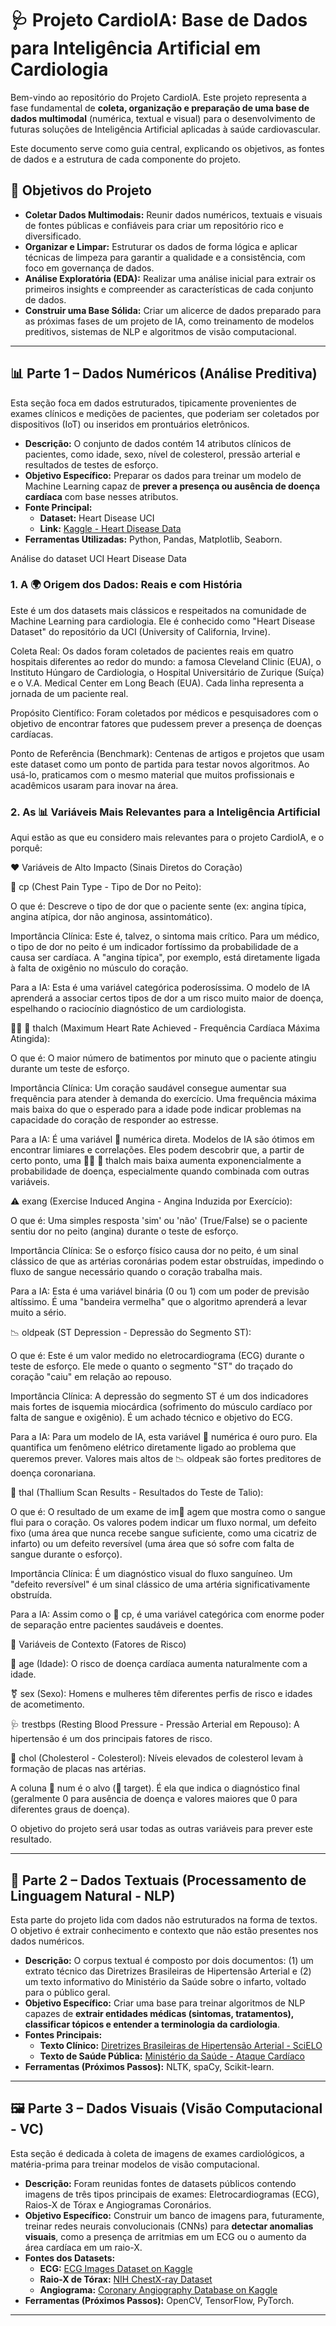 # 🩺 Projeto CardioIA: Base de Dados para Inteligência Artificial em Cardiologia

Bem-vindo ao repositório do Projeto CardioIA. Este projeto representa a fase fundamental de **coleta, organização e preparação de uma base de dados multimodal** (numérica, textual e visual) para o desenvolvimento de futuras soluções de Inteligência Artificial aplicadas à saúde cardiovascular.

Este documento serve como guia central, explicando os objetivos, as fontes de dados e a estrutura de cada componente do projeto.

## 🎯 Objetivos do Projeto

* **Coletar Dados Multimodais:** Reunir dados numéricos, textuais e visuais de fontes públicas e confiáveis para criar um repositório rico e diversificado.
* **Organizar e Limpar:** Estruturar os dados de forma lógica e aplicar técnicas de limpeza para garantir a qualidade e a consistência, com foco em governança de dados.
* **Análise Exploratória (EDA):** Realizar uma análise inicial para extrair os primeiros insights e compreender as características de cada conjunto de dados.
* **Construir uma Base Sólida:** Criar um alicerce de dados preparado para as próximas fases de um projeto de IA, como treinamento de modelos preditivos, sistemas de NLP e algoritmos de visão computacional.

---

## 📊 Parte 1 – Dados Numéricos (Análise Preditiva)

Esta seção foca em dados estruturados, tipicamente provenientes de exames clínicos e medições de pacientes, que poderiam ser coletados por dispositivos (IoT) ou inseridos em prontuários eletrônicos.

* **Descrição:** O conjunto de dados contém 14 atributos clínicos de pacientes, como idade, sexo, nível de colesterol, pressão arterial e resultados de testes de esforço.
* **Objetivo Específico:** Preparar os dados para treinar um modelo de Machine Learning capaz de **prever a presença ou ausência de doença cardíaca** com base nesses atributos.
* **Fonte Principal:**
    * **Dataset:** Heart Disease UCI
    * **Link:** [Kaggle - Heart Disease Data](https://www.kaggle.com/datasets/redwankarimsony/heart-disease-data)
* **Ferramentas Utilizadas:** Python, Pandas, Matplotlib, Seaborn.

Análise do dataset UCI Heart Disease Data

### 1. A 🌍 Origem dos Dados: Reais e com História

Este é um dos datasets mais clássicos e respeitados na comunidade de Machine Learning para cardiologia. Ele é conhecido como "Heart Disease Dataset" do repositório da UCI (University of California, Irvine).

Coleta Real: Os dados foram coletados de pacientes reais em quatro hospitais diferentes ao redor do mundo: a famosa Cleveland Clinic (EUA), o Instituto Húngaro de Cardiologia, o Hospital Universitário de Zurique (Suíça) e o V.A. Medical Center em Long Beach (EUA). Cada linha representa a jornada de um paciente real.

Propósito Científico: Foram coletados por médicos e pesquisadores com o objetivo de encontrar fatores que pudessem prever a presença de doenças cardíacas.

Ponto de Referência (Benchmark): Centenas de artigos e projetos que usam este dataset como um ponto de partida para testar novos algoritmos. Ao usá-lo,  praticamos com o mesmo material que muitos profissionais e acadêmicos usaram para inovar na área.

### 2. As 📊 Variáveis Mais Relevantes para a Inteligência Artificial

Aqui estão as que eu considero mais relevantes para o projeto CardioIA, e o porquê:

❤️ Variáveis de Alto Impacto (Sinais Diretos do Coração)

💢 cp (Chest Pain Type - Tipo de Dor no Peito):

O que é: Descreve o tipo de dor que o paciente sente (ex: angina típica, angina atípica, dor não anginosa, assintomático).

Importância Clínica: Este é, talvez, o sintoma mais crítico. Para um médico, o tipo de dor no peito é um indicador fortíssimo da probabilidade de a causa ser cardíaca. A "angina típica", por exemplo, está diretamente ligada à falta de oxigênio no músculo do coração.

Para a IA: Esta é uma variável categórica poderosíssima. O modelo de IA aprenderá a associar certos tipos de dor a um risco muito maior de doença, espelhando o raciocínio diagnóstico de um cardiologista.

🏃‍♂️ 🔬 thalch (Maximum Heart Rate Achieved - Frequência Cardíaca Máxima Atingida):

O que é: O maior número de batimentos por minuto que o paciente atingiu durante um teste de esforço.

Importância Clínica: Um coração saudável consegue aumentar sua frequência para atender à demanda do exercício. Uma frequência máxima mais baixa do que o esperado para a idade pode indicar problemas na capacidade do coração de responder ao estresse.

Para a IA: É uma variável 🎯 numérica direta. Modelos de IA são ótimos em encontrar limiares e correlações. Eles podem descobrir que, a partir de certo ponto, uma 🏃‍♂️ 🔬 thalch mais baixa aumenta exponencialmente a probabilidade de doença, especialmente quando combinada com outras variáveis.

⚠️ exang (Exercise Induced Angina - Angina Induzida por Exercício):

O que é: Uma simples resposta 'sim' ou 'não' (True/False) se o paciente sentiu dor no peito (angina) durante o teste de esforço.

Importância Clínica: Se o esforço físico causa dor no peito, é um sinal clássico de que as artérias coronárias podem estar obstruídas, impedindo o fluxo de sangue necessário quando o coração trabalha mais.

Para a IA: Esta é uma variável binária (0 ou 1) com um poder de previsão altíssimo. É uma "bandeira vermelha" que o algoritmo aprenderá a levar muito a sério.

📉 oldpeak (ST Depression - Depressão do Segmento ST):

O que é: Este é um valor medido no eletrocardiograma (ECG) durante o teste de esforço. Ele mede o quanto o segmento "ST" do traçado do coração "caiu" em relação ao repouso.

Importância Clínica: A depressão do segmento ST é um dos indicadores mais fortes de isquemia miocárdica (sofrimento do músculo cardíaco por falta de sangue e oxigênio). É um achado técnico e objetivo do ECG.

Para a IA: Para um modelo de IA, esta variável 🎯 numérica é ouro puro. Ela quantifica um fenômeno elétrico diretamente ligado ao problema que queremos prever. Valores mais altos de 📉 oldpeak são fortes preditores de doença coronariana.

🔬 thal (Thallium Scan Results - Resultados do Teste de Talio):

O que é: O resultado de um exame de im👴 agem que mostra como o sangue flui para o coração. Os valores podem indicar um fluxo normal, um defeito fixo (uma área que nunca recebe sangue suficiente, como uma cicatriz de infarto) ou um defeito reversível (uma área que só sofre com falta de sangue durante o esforço).

Importância Clínica: É um diagnóstico visual do fluxo sanguíneo. Um "defeito reversível" é um sinal clássico de uma artéria significativamente obstruída.

Para a IA: Assim como o 💢 cp, é uma variável categórica com enorme poder de separação entre pacientes saudáveis e doentes.

🧩 Variáveis de Contexto (Fatores de Risco)

👴 age (Idade): O risco de doença cardíaca aumenta naturalmente com a idade.

⚧️ sex (Sexo): Homens e mulheres têm diferentes perfis de risco e idades de acometimento.

🩺 trestbps (Resting Blood Pressure - Pressão Arterial em Repouso): A hipertensão é um dos principais fatores de risco.

🥓 chol (Cholesterol - Colesterol): Níveis elevados de colesterol levam à formação de placas nas artérias.

A coluna 🎯 num é o alvo (🎯 target). É ela que indica o diagnóstico final (geralmente 0 para ausência de doença e valores maiores que 0 para diferentes graus de doença).

O objetivo do projeto será usar todas as outras variáveis para prever este resultado.




---

## 📝 Parte 2 – Dados Textuais (Processamento de Linguagem Natural - NLP)

Esta parte do projeto lida com dados não estruturados na forma de textos. O objetivo é extrair conhecimento e contexto que não estão presentes nos dados numéricos.

* **Descrição:** O corpus textual é composto por dois documentos: (1) um extrato técnico das Diretrizes Brasileiras de Hipertensão Arterial e (2) um texto informativo do Ministério da Saúde sobre o infarto, voltado para o público geral.
* **Objetivo Específico:** Criar uma base para treinar algoritmos de NLP capazes de **extrair entidades médicas (sintomas, tratamentos), classificar tópicos e entender a terminologia da cardiologia**.
* **Fontes Principais:**
    * **Texto Clínico:** [Diretrizes Brasileiras de Hipertensão Arterial - SciELO](https://www.scielo.br/j/abc/a/Z6m5gGNQCvrW3WLV7csqbqh/?lang=pt)
    * **Texto de Saúde Pública:** [Ministério da Saúde - Ataque Cardíaco](http://bvsms.saude.gov.br/dicas-em-saude/2779-ataque-cardiaco-infarto)
* **Ferramentas (Próximos Passos):** NLTK, spaCy, Scikit-learn.

---

## 🖼️ Parte 3 – Dados Visuais (Visão Computacional - VC)

Esta seção é dedicada à coleta de imagens de exames cardiológicos, a matéria-prima para treinar modelos de visão computacional.

* **Descrição:** Foram reunidas fontes de datasets públicos contendo imagens de três tipos principais de exames: Eletrocardiogramas (ECG), Raios-X de Tórax e Angiogramas Coronários.
* **Objetivo Específico:** Construir um banco de imagens para, futuramente, treinar redes neurais convolucionais (CNNs) para **detectar anomalias visuais**, como a presença de arritmias em um ECG ou o aumento da área cardíaca em um raio-X.
* **Fontes dos Datasets:**
    * **ECG:** [ECG Images Dataset on Kaggle](https://www.kaggle.com/datasets/shayanfazeli/heartbeat)
    * **Raio-X de Tórax:** [NIH ChestX-ray Dataset](https://nihcc.app.box.com/v/ChestXray-NIHCC)
    * **Angiograma:** [Coronary Angiography Database on Kaggle](https://www.kaggle.com/datasets/suyashlakhani/cardiovascular-disease-dataset)
* **Ferramentas (Próximos Passos):** OpenCV, TensorFlow, PyTorch.

---

